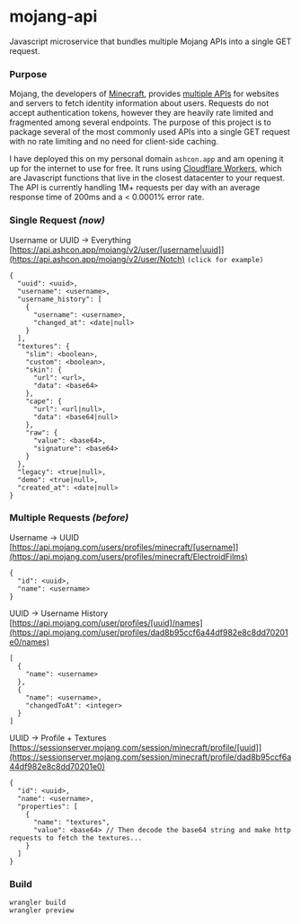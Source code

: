 # mojang-api
Javascript microservice that bundles multiple Mojang APIs into a single GET request.

### Purpose

Mojang, the developers of [Minecraft](https://en.wikipedia.org/wiki/Minecraft), provides [multiple APIs](http://wiki.vg/Mojang_API) for websites and servers to fetch identity information about users. Requests do not accept authentication tokens, however they are heavily rate limited and fragmented among several endpoints. The purpose of this project is to package several of the most commonly used APIs into a single GET request with no rate limiting and no need for client-side caching.

I have deployed this on my personal domain `ashcon.app` and am opening it up for the internet to use for free. It runs using [Cloudflare Workers](https://developers.cloudflare.com/workers/about/), which are Javascript functions that live in the closest datacenter to your request. The API is currently handling 1M+ requests per day with an average response time of 200ms and a < 0.0001% error rate.

### Single Request *(now)*

Username or UUID -> Everything<br>
[https://api.ashcon.app/mojang/v2/user/[username|uuid]](https://api.ashcon.app/mojang/v2/user/Notch) `(click for example)`
```
{
  "uuid": <uuid>,
  "username": <username>,
  "username_history": [
    {
      "username": <username>,
      "changed_at": <date|null>
    }
  ],
  "textures": {
    "slim": <boolean>,
    "custom": <boolean>,
    "skin": {
      "url": <url>,
      "data": <base64>
    },
    "cape": {
      "url": <url|null>,
      "data": <base64|null>
    },
    "raw": {
      "value": <base64>,
      "signature": <base64>
    }
  },
  "legacy": <true|null>,
  "demo": <true|null>,
  "created_at": <date|null>
}
```

### Multiple Requests *(before)*

Username -> UUID<br>
[https://api.mojang.com/users/profiles/minecraft/[username]](https://api.mojang.com/users/profiles/minecraft/ElectroidFilms)
```
{
  "id": <uuid>,
  "name": <username>
}
```
UUID -> Username History<br>
[https://api.mojang.com/user/profiles/[uuid]/names](https://api.mojang.com/user/profiles/dad8b95ccf6a44df982e8c8dd70201e0/names)
```
[
  {
    "name": <username>
  },
  {
    "name": <username>,
    "changedToAt": <integer>
  }
]
```
UUID -> Profile + Textures<br>
[https://sessionserver.mojang.com/session/minecraft/profile/[uuid]](https://sessionserver.mojang.com/session/minecraft/profile/dad8b95ccf6a44df982e8c8dd70201e0)
```
{
  "id": <uuid>,
  "name": <username>,
  "properties": [
    {
      "name": "textures",
      "value": <base64> // Then decode the base64 string and make http requests to fetch the textures...
    }
  ]
}
```

### Build

```
wrangler build
wrangler preview
```
